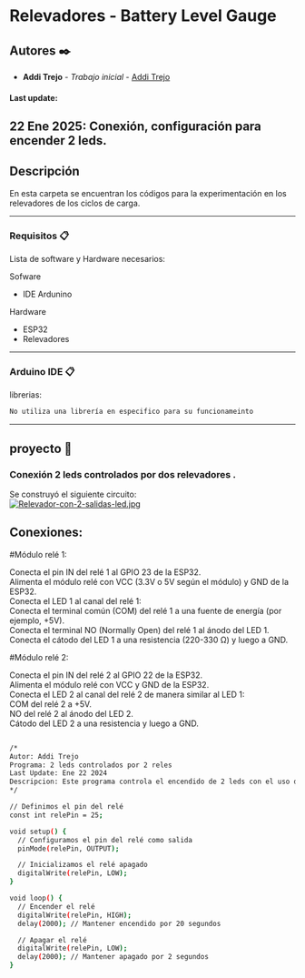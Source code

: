 # Relevadores - Battery Level Gauge  

## Autores ✒️

- **Addi Trejo** - _Trabajo inicial_ - [Addi Trejo](https://github.com/additrejo)
  
#### Last update: 
22 Ene 2025: Conexión, configuración para encender 2 leds.  
----  

## Descripción
En esta carpeta se encuentran los códigos para la experimentación en los relevadores de los ciclos de carga.

---- 
### Requisitos 📋

Lista de software y Hardware necesarios:

Sofware
- IDE Ardunino

Hardware
- ESP32
- Relevadores
----

### Arduino IDE 📋
librerias:

```bash
No utiliza una librería en especifico para su funcionameinto 
```
----

## proyecto 🚀

### Conexión 2 leds controlados por dos relevadores  .
Se construyó el siguiente circuito:  
[![Relevador-con-2-salidas-led.jpg](https://i.postimg.cc/t4jFppHf/Relevador-con-2-salidas-led.jpg)](https://postimg.cc/dL5h9M3m)  

## Conexiones:
#Módulo relé 1:

Conecta el pin IN del relé 1 al GPIO 23 de la ESP32.  
Alimenta el módulo relé con VCC (3.3V o 5V según el módulo) y GND de la ESP32.  
Conecta el LED 1 al canal del relé 1:  
Conecta el terminal común (COM) del relé 1 a una fuente de energía (por ejemplo, +5V).  
Conecta el terminal NO (Normally Open) del relé 1 al ánodo del LED 1.  
Conecta el cátodo del LED 1 a una resistencia (220-330 Ω) y luego a GND.  

#Módulo relé 2:  

Conecta el pin IN del relé 2 al GPIO 22 de la ESP32.  
Alimenta el módulo relé con VCC y GND de la ESP32.  
Conecta el LED 2 al canal del relé 2 de manera similar al LED 1:  
COM del relé 2 a +5V.  
NO del relé 2 al ánodo del LED 2.  
Cátodo del LED 2 a una resistencia y luego a GND.   

```bash

/*
Autor: Addi Trejo
Programa: 2 leds controlados por 2 reles
Last Update: Ene 22 2024
Descripcion: Este programa controla el encendido de 2 leds con el uso de dos reles. 
*/

// Definimos el pin del relé
const int relePin = 25;

void setup() {
  // Configuramos el pin del relé como salida
  pinMode(relePin, OUTPUT);

  // Inicializamos el relé apagado
  digitalWrite(relePin, LOW);
}

void loop() {
  // Encender el relé
  digitalWrite(relePin, HIGH);
  delay(2000); // Mantener encendido por 20 segundos

  // Apagar el relé
  digitalWrite(relePin, LOW);
  delay(2000); // Mantener apagado por 2 segundos
}

```
